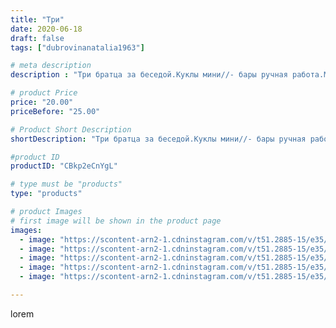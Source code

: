 ```yaml
---
title: "Три"
date: 2020-06-18
draft: false
tags: ["dubrovinanatalia1963"]

# meta description
description : "Три братца за беседой.Куклы мини//- бары ручная работа.Мини //- бар для водочной,винной,коньячной бутылки.Высота  в сидячем положении 54 см,высота кукол 64//-65"

# product Price
price: "20.00"
priceBefore: "25.00"

# Product Short Description
shortDescription: "Три братца за беседой.Куклы мини//- бары ручная работа.Мини //- бар для водочной,винной,коньячной бутылки.Высота  в сидячем положении 54 см,высота кукол 64//-65 см.По вопросам приобретения обращаться в директ или в ватцап +79614564171."

#product ID
productID: "CBkp2eCnYgL"

# type must be "products"
type: "products"

# product Images
# first image will be shown in the product page
images:
  - image: "https://scontent-arn2-1.cdninstagram.com/v/t51.2885-15/e35/103921972_672958749948265_6926863655574375463_n.jpg?_nc_ht=scontent-arn2-1.cdninstagram.com&_nc_cat=101&_nc_ohc=Ru7zuJF0Q3oAX9ciozv&se=7&tp=1&oh=b0bae2d9b738ff500b508bea23378891&oe=605CAAE0&ig_cache_key=MjMzNDE3NDU2NzEzMTQyMDA0MA%3D%3D.2"
  - image: "https://scontent-arn2-1.cdninstagram.com/v/t51.2885-15/e35/104428746_259136902083778_1306162408012614153_n.jpg?_nc_ht=scontent-arn2-1.cdninstagram.com&_nc_cat=110&_nc_ohc=-QHxKypeRqsAX9S_Y8E&se=7&tp=1&oh=6fd560cd2b2b03e57f0082e59d069e02&oe=6059D484&ig_cache_key=MjMzNDE3NDU2NzEzMTMyNTUxNw%3D%3D.2"
  - image: "https://scontent-arn2-1.cdninstagram.com/v/t51.2885-15/e35/103868523_3298369866893740_5471365466066929637_n.jpg?_nc_ht=scontent-arn2-1.cdninstagram.com&_nc_cat=104&_nc_ohc=HV_1MsJaVJcAX_6bFHS&se=7&tp=1&oh=e01f6e7df17ee49ed6f2ba8388c92fb8&oe=605A1C78&ig_cache_key=MjMzNDE3NDU2NzEyMjg2OTkxNw%3D%3D.2"
  - image: "https://scontent-arn2-1.cdninstagram.com/v/t51.2885-15/e35/104238218_189126162481384_8935415653800773197_n.jpg?_nc_ht=scontent-arn2-1.cdninstagram.com&_nc_cat=104&_nc_ohc=gSANOKbAtcEAX-9F6Np&se=7&tp=1&oh=f43d15e12e32845f26565afb0e35ea01&oe=605C2C47&ig_cache_key=MjMzNDE3NDU2NzA5Nzc1MTE0MA%3D%3D.2"
  - image: "https://scontent-arn2-1.cdninstagram.com/v/t51.2885-15/e35/81571253_603956133575699_8560159256297185355_n.jpg?_nc_ht=scontent-arn2-1.cdninstagram.com&_nc_cat=111&_nc_ohc=3WSK45nguswAX9Iksx3&se=7&tp=1&oh=29a729f1e63299dd78275a45f4d8143e&oe=605CB833&ig_cache_key=MjMzNDE3NDU2NzExNDYxOTk4OQ%3D%3D.2"

---
```

lorem
